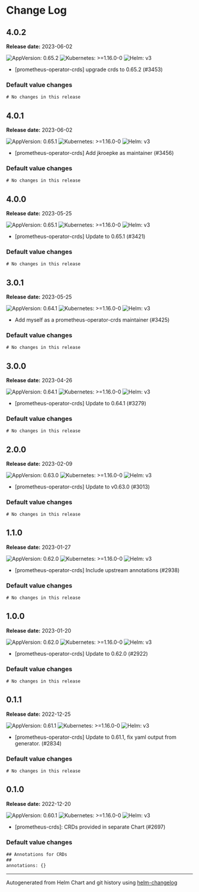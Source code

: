 # Change Log

## 4.0.2

**Release date:** 2023-06-02

![AppVersion: 0.65.2](https://img.shields.io/static/v1?label=AppVersion&message=0.65.2&color=success)
![Kubernetes: >=1.16.0-0](https://img.shields.io/static/v1?label=Kubernetes&message=>=1.16.0-0&color=informational&logo=kubernetes)
![Helm: v3](https://img.shields.io/static/v1?label=Helm&message=v3&color=informational&logo=helm)

* [prometheus-operator-crds] upgrade crds to 0.65.2 (#3453)

### Default value changes

```diff
# No changes in this release
```

## 4.0.1

**Release date:** 2023-06-02

![AppVersion: 0.65.1](https://img.shields.io/static/v1?label=AppVersion&message=0.65.1&color=success)
![Kubernetes: >=1.16.0-0](https://img.shields.io/static/v1?label=Kubernetes&message=>=1.16.0-0&color=informational&logo=kubernetes)
![Helm: v3](https://img.shields.io/static/v1?label=Helm&message=v3&color=informational&logo=helm)

* [prometheus-operator-crds] Add jkroepke as maintainer (#3456)

### Default value changes

```diff
# No changes in this release
```

## 4.0.0

**Release date:** 2023-05-25

![AppVersion: 0.65.1](https://img.shields.io/static/v1?label=AppVersion&message=0.65.1&color=success)
![Kubernetes: >=1.16.0-0](https://img.shields.io/static/v1?label=Kubernetes&message=>=1.16.0-0&color=informational&logo=kubernetes)
![Helm: v3](https://img.shields.io/static/v1?label=Helm&message=v3&color=informational&logo=helm)

* [prometheus-operator-crds] Update to 0.65.1 (#3421)

### Default value changes

```diff
# No changes in this release
```

## 3.0.1

**Release date:** 2023-05-25

![AppVersion: 0.64.1](https://img.shields.io/static/v1?label=AppVersion&message=0.64.1&color=success)
![Kubernetes: >=1.16.0-0](https://img.shields.io/static/v1?label=Kubernetes&message=>=1.16.0-0&color=informational&logo=kubernetes)
![Helm: v3](https://img.shields.io/static/v1?label=Helm&message=v3&color=informational&logo=helm)

* Add myself as a prometheus-operator-crds maintainer (#3425)

### Default value changes

```diff
# No changes in this release
```

## 3.0.0

**Release date:** 2023-04-26

![AppVersion: 0.64.1](https://img.shields.io/static/v1?label=AppVersion&message=0.64.1&color=success)
![Kubernetes: >=1.16.0-0](https://img.shields.io/static/v1?label=Kubernetes&message=>=1.16.0-0&color=informational&logo=kubernetes)
![Helm: v3](https://img.shields.io/static/v1?label=Helm&message=v3&color=informational&logo=helm)

* [prometheus-operator-crds] Update to 0.64.1 (#3279)

### Default value changes

```diff
# No changes in this release
```

## 2.0.0

**Release date:** 2023-02-09

![AppVersion: 0.63.0](https://img.shields.io/static/v1?label=AppVersion&message=0.63.0&color=success)
![Kubernetes: >=1.16.0-0](https://img.shields.io/static/v1?label=Kubernetes&message=>=1.16.0-0&color=informational&logo=kubernetes)
![Helm: v3](https://img.shields.io/static/v1?label=Helm&message=v3&color=informational&logo=helm)

* [prometheus-operator-crds] Update to v0.63.0 (#3013)

### Default value changes

```diff
# No changes in this release
```

## 1.1.0

**Release date:** 2023-01-27

![AppVersion: 0.62.0](https://img.shields.io/static/v1?label=AppVersion&message=0.62.0&color=success)
![Kubernetes: >=1.16.0-0](https://img.shields.io/static/v1?label=Kubernetes&message=>=1.16.0-0&color=informational&logo=kubernetes)
![Helm: v3](https://img.shields.io/static/v1?label=Helm&message=v3&color=informational&logo=helm)

* [prometheus-operator-crds] Include upstream annotations (#2938)

### Default value changes

```diff
# No changes in this release
```

## 1.0.0

**Release date:** 2023-01-20

![AppVersion: 0.62.0](https://img.shields.io/static/v1?label=AppVersion&message=0.62.0&color=success)
![Kubernetes: >=1.16.0-0](https://img.shields.io/static/v1?label=Kubernetes&message=>=1.16.0-0&color=informational&logo=kubernetes)
![Helm: v3](https://img.shields.io/static/v1?label=Helm&message=v3&color=informational&logo=helm)

* [prometheus-operator-crds] Update to 0.62.0 (#2922)

### Default value changes

```diff
# No changes in this release
```

## 0.1.1

**Release date:** 2022-12-25

![AppVersion: 0.61.1](https://img.shields.io/static/v1?label=AppVersion&message=0.61.1&color=success)
![Kubernetes: >=1.16.0-0](https://img.shields.io/static/v1?label=Kubernetes&message=>=1.16.0-0&color=informational&logo=kubernetes)
![Helm: v3](https://img.shields.io/static/v1?label=Helm&message=v3&color=informational&logo=helm)

* [prometheus-operator-crds] Update to 0.61.1, fix yaml output from generator. (#2834)

### Default value changes

```diff
# No changes in this release
```

## 0.1.0

**Release date:** 2022-12-20

![AppVersion: 0.60.1](https://img.shields.io/static/v1?label=AppVersion&message=0.60.1&color=success)
![Kubernetes: >=1.16.0-0](https://img.shields.io/static/v1?label=Kubernetes&message=>=1.16.0-0&color=informational&logo=kubernetes)
![Helm: v3](https://img.shields.io/static/v1?label=Helm&message=v3&color=informational&logo=helm)

* [prometheus-crds]: CRDs provided in separate Chart (#2697)

### Default value changes

```diff
## Annotations for CRDs
##
annotations: {}

```

---
Autogenerated from Helm Chart and git history using [helm-changelog](https://github.com/mogensen/helm-changelog)
